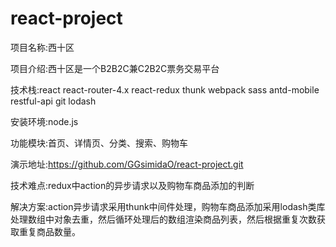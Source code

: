 # react-project

项目名称:西十区

项目介绍:西十区是一个B2B2C兼C2B2C票务交易平台

技术栈:react react-router-4.x react-redux thunk webpack sass antd-mobile restful-api git lodash

安装环境:node.js

功能模块:首页、详情页、分类、搜索、购物车

演示地址:https://github.com/GGsimidaO/react-project.git

技术难点:redux中action的异步请求以及购物车商品添加的判断

解决方案:action异步请求采用thunk中间件处理，购物车商品添加采用lodash类库处理数组中对象去重，然后循环处理后的数组渲染商品列表，然后根据重复次数获取重复商品数量。